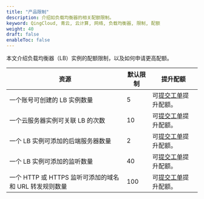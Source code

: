 ```yaml
---
title: "产品限制"
description: 介绍如负载均衡器的相关配额限制。
keyword: QingCloud, 青云, 云计算, 网络, 负载均衡器, 限制, 配额
weight: 40
draft: false
enableToc: false
---
```


本文介绍负载均衡器（LB）实例的配额限制，以及如何申请更高配额。

| 资源                                                   | 默认限制 | 提升配额                                                     |
| ------------------------------------------------------ | -------- | ------------------------------------------------------------ |
| 一个账号可创建的 LB 实例数量                           | 5        | 可[提交工单](https://console.qingcloud.com/tickets/)提升配额。 |
| 一个云服务器实例可关联 LB 的次数                       | 10       | 可[提交工单](https://console.qingcloud.com/tickets/)提升配额。 |
| 一个 LB 实例可添加的后端服务器数量                     | 2        | 可[提交工单](https://console.qingcloud.com/tickets/)提升配额。 |
| 一个 LB 实例可添加的监听数量                           | 40       | 可[提交工单](https://console.qingcloud.com/tickets/)提升配额。 |
| 一个 HTTP 或 HTTPS 监听可添加的域名和 URL 转发规则数量 | 100      | 可[提交工单](https://console.qingcloud.com/tickets/)提升配额。 |

